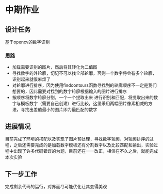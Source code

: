# 中期作业
## 设计任务
基于opencv的数字识别
### 思路
* 加载需要识别的图片，然后将其转化为二值图
* 寻找数字的外轮廓，切记不可以找全部轮廓，否则一个数字将会有多个轮廓，识别起来就很麻烦了
* 对轮廓进行排序，因为使用findcontours函数寻找到的轮廓顺序不一定是我们想要的，因此需要对找到的数字轮廓根据输入的图片进行排序
* 按顺序将数字轮廓分割，一个一个提取出来
进行识别和匹配，将提取出来的数字与模板数字（需要自己创建）进行比较，这里采用两幅图片像素相减的方法，寻找出差值最小的图片即为最匹配的数字 
## 进展情况
目前完成了环境的搭配以及实现了图片预处理，寻找数字轮廓，对轮廓排序的过程，之后还需要完成的是加载数字模板还有分割数字以及比较匹配和输出，实验过程中出现了许多代码错误的为题，目前还在一一改正，相信在不久之后，就能完成本次实验
## 下一步工作
完成剩余代码的运行，对界面尽可能优化让其变得美观
